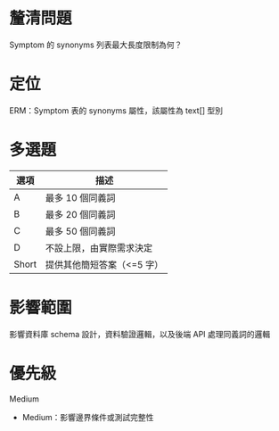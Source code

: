 # 釐清問題

Symptom 的 synonyms 列表最大長度限制為何？

# 定位

ERM：Symptom 表的 synonyms 屬性，該屬性為 text[] 型別

# 多選題

| 選項 | 描述 |
|--------|-------------|
| A | 最多 10 個同義詞 |
| B | 最多 20 個同義詞 |
| C | 最多 50 個同義詞 |
| D | 不設上限，由實際需求決定 |
| Short | 提供其他簡短答案（<=5 字）|

# 影響範圍

影響資料庫 schema 設計，資料驗證邏輯，以及後端 API 處理同義詞的邏輯

# 優先級

Medium
- Medium：影響邊界條件或測試完整性